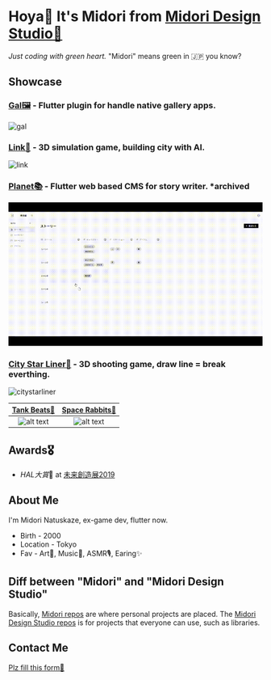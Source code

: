 # Hoya🤟 It's Midori from [Midori Design Studio💚](https://github.com/MidoriDesignStudio)

_Just coding with green heart._ "Midori" means green in 🇯🇵 you know?

## Showcase

### [Gal🖼](https://pub.dev/packages/gal) - Flutter plugin for handle native gallery apps.

 <img src="https://github.com/Midori-Design-Studio/gal/raw/main/example/assets/example.gif" alt="gal" height="300"/>
 
### [Link🏢](https://github.com/natsuk4ze/link) - 3D simulation game, building city with AI.

 <img src="https://github.com/natsuk4ze/link/blob/master/readme_assets/example.gif" alt="link" width="600"/>
 
### [Planet📚](https://planet-1424d.web.app) -  Flutter web based CMS for story writer. *archived

 <img src="assets/planet.gif" alt="planet" width="600"/>
 
### [City Star Liner🌌](https://github.com/natsuk4ze/city-star-liner) - 3D shooting game, draw line = break everthing.

 <img src="https://github.com/natsuk4ze/city-star-liner/blob/master/readme-assets/showcase.gif" alt="citystarliner" width="600"/>
 
 |[Tank Beats🎵](https://github.com/natsuk4ze/tank-beats) | [Space Rabbits🐰](https://github.com/natsuk4ze/space-rabbits) |
|:-:|:-:|
| ![alt text](https://github.com/natsuk4ze/tank-beats/blob/master/readme-assets/example.gif) | ![alt text](https://github.com/natsuk4ze/space-rabbits/blob/master/readme-assets/showcase.gif) |


## Awards🎖

* *HAL大賞*🏅 at [未来創造展2019](https://www.hal.ac.jp/tokyo/campuslife/ms2019)

## About Me

I'm Midori Natuskaze, ex-game dev, flutter now.

* Birth - 2000
* Location - Tokyo
* Fav - Art🎨, Music🎵, ASMR🎙, Earing✨

## Diff between "Midori" and "Midori Design Studio"

Basically, [Midori repos](https://github.com/natsuk4ze?tab=repositories) are where personal projects are placed.
The [Midori Design Studio repos](https://github.com/orgs/MidoriDesignStudio/repositories) is for projects that everyone can use, such as libraries.

## Contact Me

[Plz fill this form📮](https://midoridesign.studio.site/#contact)




